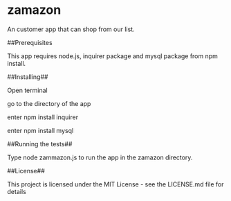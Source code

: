 # zamazon #

An customer app that can shop from our list.

##Prerequisites

This app requires node.js, inquirer package and mysql package from npm install.

##Installing##

Open terminal 

go to the directory of the app

enter npm install inquirer

enter npm install mysql

##Running the tests##

Type node zammazon.js to run the app in the zamazon directory.

##License##

This project is licensed under the MIT License - see the LICENSE.md file for details



